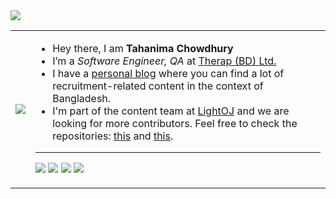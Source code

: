 <img src ="https://gpvc.arturio.dev/Tahanima">

<table>
  <tr>
    <td><img src="https://user-images.githubusercontent.com/6233068/125982926-d15a08c8-b8cc-453a-aea0-6806118f4ad9.gif"></td>
    <td><ul><li>Hey there, I am <strong>Tahanima Chowdhury</strong></li><li>I’m a <em>Software Engineer, QA</em> at <a href="https://therapbd.com/">Therap (BD) Ltd.</a></li><li>I have a <a href="https://tahanima.github.io/">personal blog</a> where you can find a lot of recruitment-related content in the context of Bangladesh.</li><li>I'm part of the content team at <a href="https://github.com/lightoj-dev">LightOJ</a> and we are looking for more contributors. Feel free to check the repositories: <a href="https://github.com/lightoj-dev/problem-tutorials">this</a> and <a href="https://github.com/lightoj-dev/problem-templates">this</a>.</li></ul><hr><p align = "left"><a href="https://tahanima.github.io/"><img src ="https://img.shields.io/badge/website-%23.svg?&style=for-the-badge&logo=www&logoColor=white%22&color=black"></a> <a href="https://twitter.com/TahanimaC"><img src="https://img.shields.io/badge/twitter-%231DA1F2.svg?&style=for-the-badge&logo=twitter&logoColor=white&color=black" /></a> <a href="https://www.linkedin.com/in/tahanima-chowdhury/"><img src="https://img.shields.io/badge/linkedin-%2312100E.svg?&style=for-the-badge&logo=linkedin&logoColor=white&color=black" /></a> <a href="https://tahanima.medium.com/"><img src="https://img.shields.io/badge/medium-%2312100E.svg?&style=for-the-badge&logo=medium&logoColor=white&color=black" /></a></p></td>
    
  </tr>
</table>
